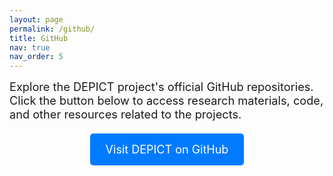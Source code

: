 ```yaml
---
layout: page
permalink: /github/
title: GitHub
nav: true
nav_order: 5
---
```


<span style="font-size: 1.3em;">Explore the DEPICT project's official GitHub repositories. Click the button below to access research materials, code, and other resources related to the projects.</span>

<div style="text-align: center; margin-top: 20px;">
    <a href="https://github.com/DEPICT-RH" style="display: inline-block; padding: 15px 25px; background-color: #007bff; color: white; text-decoration: none; font-size: 18px; border-radius: 5px;">
        Visit DEPICT on GitHub
    </a>
</div>

<!-- Placeholder for footer positioning -->
<div style="height: 420px;"></div>
